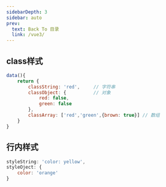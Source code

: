 ```yaml
---
sidebarDepth: 3
sidebar: auto
prev:
  text: Back To 目录
  link: /vue3/
---
```




## class样式

```js
data(){
	return {
		classString: 'red',		// 字符串
		classObject: {			// 对象
			red: false,
			green: false
		},
        classArray: ['red','green',{brown: true}] // 数组
	}
}
```



## 行内样式

```js
styleString: 'color: yellow',
styleOject: {
	color: 'orange'
}
```

